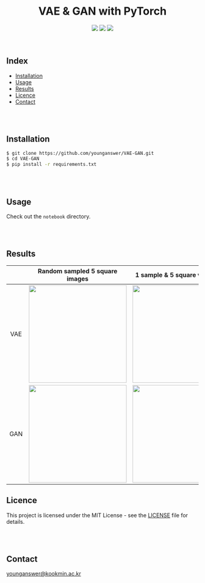 <h1 align='center'>VAE & GAN with PyTorch</h1>
<div align='center'>
	<img src='https://img.shields.io/badge/Python-3.11.5-blue'>
	<img src='https://img.shields.io/badge/PyTorch-1.9.0-red'>
	<img src='https://img.shields.io/badge/License-MIT-yellow.svg'>
</div>
<br/><br/>

## Index

-   [Installation](#installation)
-   [Usage](#usage)
-   [Results](#results)
-   [Licence](#licence)
-   [Contact](#contact)

<br/><br/>

## Installation

```bash
$ git clone https://github.com/younganswer/VAE-GAN.git
$ cd VAE-GAN
$ pip install -r requirements.txt
```

<br/><br/>

## Usage

Check out the `notebook` directory.

<br/><br/>

## Results

<!-- make table -->
<!-- first row: VAE -->
<!-- second row: GAN -->
<!-- first column: Random sampled 5 square images -->
<!-- second column: 1 sample & 5 square variations -->

|     |                              Random sampled 5 square images                              |                             1 sample & 5 square variations                             |
| :-: | :--------------------------------------------------------------------------------------: | :------------------------------------------------------------------------------------: |
| VAE | <img src='./assets/VAE/VAE_random_sampled_5_square_images.png' width='256' height='256'> | <img src='./assets/VAE/VAE_1_sample_5_square_variations.png' width='256' height='256'> |
| GAN | <img src='./assets/GAN/GAN_random_sampled_5_square_images.png' width='256' height='256'> | <img src='./assets/GAN/GAN_1_sample_5_square_variations.png' width='256' height='256'> |

## Licence

This project is licensed under the MIT License - see the [LICENSE](./LICENSE) file for details.

<br/><br/>

## Contact

younganswer@kookmin.ac.kr
